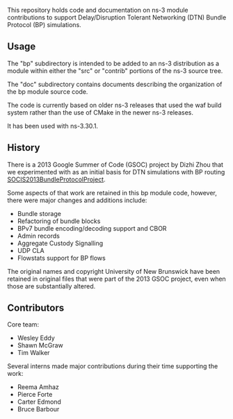 This repository holds code and documentation on ns-3 module contributions to
support Delay/Disruption Tolerant Networking (DTN) Bundle Protocol (BP)
simulations.

## Usage

The "bp" subdirectory is intended to be added to an ns-3 distribution as a
module within either the "src" or "contrib" portions of the ns-3 source tree.

The "doc" subdirectory contains documents describing the organization of the bp
module source code.

The code is currently based on older ns-3 releases that used the waf build
system rather than the use of CMake in the newer ns-3 releases.

It has been used with ns-3.30.1.

## History

There is a 2013 Google Summer of Code (GSOC) project by Dizhi Zhou that we
experimented with as an initial basis for DTN simulations with BP routing
[SOCIS2013BundleProtocolProject](https://www.nsnam.org/wiki/SOCIS2013BundleProtocolProject).

Some aspects of that work are retained in this bp module code, however, there
were major changes and additions include:

* Bundle storage
* Refactoring of bundle blocks
* BPv7 bundle encoding/decoding support and CBOR
* Admin records
* Aggregate Custody Signalling
* UDP CLA
* Flowstats support for BP flows

The original names and copyright University of New Brunswick have been retained
in original files that were part of the 2013 GSOC project, even when those are
substantially altered.

## Contributors

Core team:

* Wesley Eddy
* Shawn McGraw
* Tim Walker

Several interns made major contributions during their time supporting the work:

* Reema Amhaz
* Pierce Forte
* Carter Edmond
* Bruce Barbour


